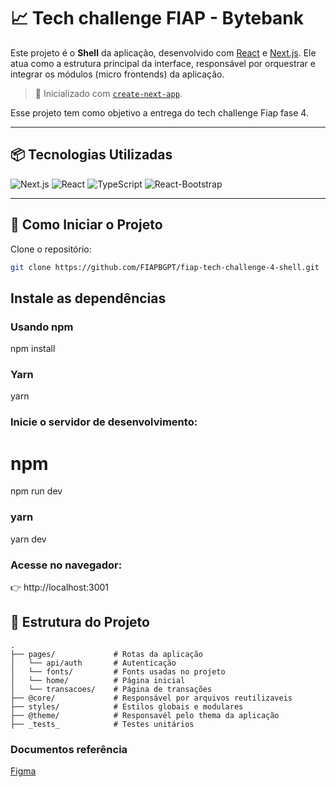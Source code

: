 # 📈 Tech challenge FIAP - Bytebank
Este projeto é o **Shell** da aplicação, desenvolvido com [React](https://reactjs.org) e [Next.js](https://nextjs.org). Ele atua como a estrutura principal da interface, responsável por orquestrar e integrar os módulos (micro frontends) da aplicação.

> 🔧 Inicializado com [`create-next-app`](https://nextjs.org/docs/pages/api-reference/create-next-app).

Esse projeto tem como objetivo a entrega do tech challenge Fiap fase 4. 

---

## 📦 Tecnologias Utilizadas

![Next.js](https://img.shields.io/badge/Next.js-14.2.13-000?style=flat&logo=next.js)
![React](https://img.shields.io/badge/React-18-61DAFB?style=flat&logo=react)
![TypeScript](https://img.shields.io/badge/TypeScript-5-blue?style=flat&logo=typescript)
![React-Bootstrap](https://img.shields.io/badge/Bootstrap-2.10.5-green?style=flat&logo=bootstrap)

---

## 🚀 Como Iniciar o Projeto

Clone o repositório:

```bash
git clone https://github.com/FIAPBGPT/fiap-tech-challenge-4-shell.git
```


## Instale as dependências

### Usando npm
npm install

### Yarn
yarn


### Inicie o servidor de desenvolvimento:

# npm
npm run dev

### yarn
yarn dev


### Acesse no navegador:

👉 http://localhost:3001


## 📁 Estrutura do Projeto

```
.
├── pages/             # Rotas da aplicação
│   └── api/auth       # Autenticação 
│   └── fonts/         # Fonts usadas no projeto
│   └── home/          # Página inicial
│   └── transacoes/    # Página de transações
├── @core/             # Responsável por arquivos reutilizaveis
├── styles/            # Estilos globais e modulares
├── @theme/            # Responsavél pelo thema da aplicação
├── _tests_            # Testes unitários
```

### Documentos referência

[Figma](https://www.figma.com/design/ns5TC3X5Xr8V7I3LYKg9KA/Projeto-Financeiro?node-id=503-4264)
